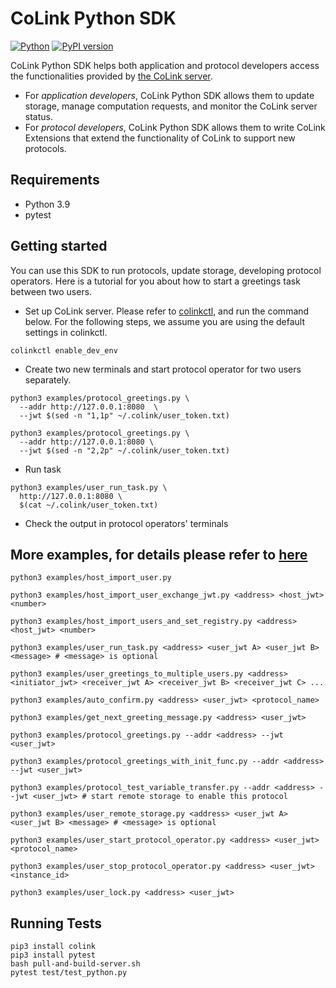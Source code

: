 # CoLink Python SDK
[![Python](https://img.shields.io/badge/python-3.9%20%7C%203.10-blue.svg)](https://badge.fury.io/py/colink)
[![PyPI version](https://badge.fury.io/py/colink.svg)](https://badge.fury.io/py/colink)

CoLink Python SDK helps both application and protocol developers access the functionalities provided by [the CoLink server](https://github.com/CoLearn-Dev/colink-server-dev).

- For *application developers*, CoLink Python SDK allows them to update storage, manage computation requests, and monitor the CoLink server status.
- For *protocol developers*, CoLink Python SDK allows them to write CoLink Extensions that extend the functionality of CoLink to support new protocols.

## Requirements

- Python 3.9
- pytest


## Getting started
You can use this SDK to run protocols, update storage, developing protocol operators. Here is a tutorial for you about how to start a greetings task between two users.
- Set up CoLink server.
Please refer to [colinkctl](https://github.com/CoLearn-Dev/colinkctl), and run the command below. For the following steps, we assume you are using the default settings in colinkctl.
```
colinkctl enable_dev_env
```
- Create two new terminals and start protocol operator for two users separately.
```
python3 examples/protocol_greetings.py \
  --addr http://127.0.0.1:8080  \
  --jwt $(sed -n "1,1p" ~/.colink/user_token.txt)
```
```
python3 examples/protocol_greetings.py \
  --addr http://127.0.0.1:8080 \
  --jwt $(sed -n "2,2p" ~/.colink/user_token.txt)
```
- Run task
```
python3 examples/user_run_task.py \
  http://127.0.0.1:8080 \
  $(cat ~/.colink/user_token.txt)
```
- Check the output in protocol operators' terminals
## More examples, for details please refer to [here](https://github.com/CoLearn-Dev/colink-sdk-python-dev/tree/main/examples)

```
python3 examples/host_import_user.py
```
```
python3 examples/host_import_user_exchange_jwt.py <address> <host_jwt> <number> 
```
```
python3 examples/host_import_users_and_set_registry.py <address> <host_jwt> <number>
```
```
python3 examples/user_run_task.py <address> <user_jwt A> <user_jwt B> <message> # <message> is optional
```
```
python3 examples/user_greetings_to_multiple_users.py <address> <initiator_jwt> <receiver_jwt A> <receiver_jwt B> <receiver_jwt C> ...
```
```
python3 examples/auto_confirm.py <address> <user_jwt> <protocol_name>
```
```
python3 examples/get_next_greeting_message.py <address> <user_jwt> 
```
```
python3 examples/protocol_greetings.py --addr <address> --jwt <user_jwt> 
```
```
python3 examples/protocol_greetings_with_init_func.py --addr <address> --jwt <user_jwt>
```

```
python3 examples/protocol_test_variable_transfer.py --addr <address> --jwt <user_jwt> # start remote storage to enable this protocol
```

```
python3 examples/user_remote_storage.py <address> <user_jwt A> <user_jwt B> <message> # <message> is optional
```
```
python3 examples/user_start_protocol_operator.py <address> <user_jwt> <protocol_name>
```
```
python3 examples/user_stop_protocol_operator.py <address> <user_jwt> <instance_id>
```
```
python3 examples/user_lock.py <address> <user_jwt>
```
## Running Tests

```
pip3 install colink
pip3 install pytest
bash pull-and-build-server.sh
pytest test/test_python.py
```
